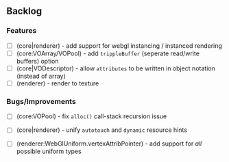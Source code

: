 
Backlog
-------

### Features

- [ ] (core|renderer) - add support for webgl instancing / instanced rendering
- [ ] (core:VOArray/VOPool) - add `trippleBuffer` (seperate read/write buffers) option
- [ ] (core|VODescriptor) - allow `attributes` to be written in object notation (instead of array)
- [ ] (renderer) - render to texture

### Bugs/Improvements

- [ ] (core:VOPool) - fix `alloc()` call-stack recursion issue
- [ ] (core|renderer) - unify `autotouch` and `dynamic` resource hints
- [ ] (renderer:WebGlUniform.vertexAttribPointer) - add support for *all* possible uniform types


